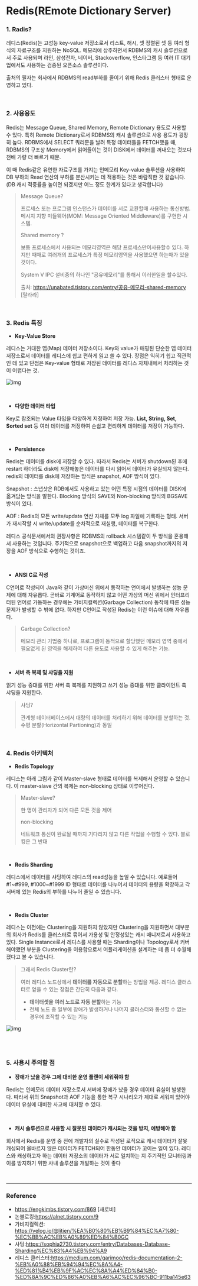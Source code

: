 # Redis(REmote Dictionary Server)

### 1. Radis?

레디스(Redis)는 고성능 key-value 저장소로서 리스트, 해시, 셋 정렬된 셋 등 여러 형식의 자료구조를 지원하는 NoSQL. 메모리에 상주하면서 RDBMS의 캐시 솔루션으로서 주로 사용되며 라인, 삼성전자, 네이버, Stackoverflow, 인스타그램 등 여러 IT 대기업에서도 사용하는 검증된 오픈소스 솔루션이다.

출처의 필자는 회사에서 RDBMS의 read부하를 줄이기 위해 Redis 클러스터 형태로 운영하고 있다. 

<br>

### 2. 사용용도

 Redis는 Message Queue, Shared Memory, Remote Dictionary 용도로 사용할 수 있다. 특히 Remote Dictionary로서 RDBMS의 캐시 솔루션으로 사용 용도가 굉장히 높다. RDBMS에서 SELECT 쿼리문을 날려 특정 데이터들을 FETCH했을 때, RDBMS의 구조상 Memory에서 읽어들이는 것이 DISK에서 데이터를 꺼내오는 것보다 천배 가량 더 빠르기 때문. 

 이 때 Redis같은 유연한 자료구조를 가지는 인메모리 Key-value 솔루션을 사용하여 DB 부하의 Read 연산의 부하를 분산시키는 데 적용하는 것은 바람직한 것 같습니다. (DB 캐시 적중률을 높이면 되겠지만 어느 정도 한계가 있다고 생각합니다) 

> Message Queue?
>
> 프로세스 또는 프로그램 인스턴스가 데이터를 서로 교환할때 사용하는 통신방법. 메시지 지향 미들웨어(MOM: Message Oriented Middleware)를 구현한 시스템.
>
> Shared memory ?
>
> 보통 프로세스에서 사용되는 메모리영역은 해당 프로세스만이사용할수 있다. 하지만 때때로 여러개의 프로세스가 특정 메모리영역을 사용했으면 하는때가 있을것이다. 
>
> System V IPC 설비중의 하나인 "공유메모리"를 통해서 이러한일을 할수있다.
>
> 출처: https://unabated.tistory.com/entry/공유-메모리-shared-memory [랄라라]

<br>

### 3. Redis 특징

- **Key-Value Store**

 레디스는 거대한 맵(Map) 데이터 저장소이다. Key와 value가 매핑된 단순한 맵 데이터 저장소로서 데이터를 레디스에 쉽고 편하게 읽고 쓸 수 있다. 장점은 익히기 쉽고 직관적인 데 있고 단점은 Key-value 형태로 저장된 데이터를 레디스 자체내에서 처리하는 것이 어렵다는 것.



![img](https://t1.daumcdn.net/cfile/tistory/9986063F5CF286F82C)

<br>

- **다양한 데이터 타입**

Key로 참조되는 Value 타입을 다양하게 지정하여 저장 가능. **List, String, Set, Sorted set** 등 여러 데이터를 저정하여 손쉽고 편리하게 데이터를 저장이 가능하다.

<br>

- **Persistence**

Redis는 데이터를 disk에 저장할 수 있다. 따라서 Redis는 서버가 shutdown된 후에 restart 하더라도 disk에 저장해놓은 데이터를 다시 읽어서 데이터가 유실되지 않는다. redis의 데이터를 disk에 저장하는 방식은 snapshot, AOF 방식이 있다.

Snapshot : 스냅샷은 RDB에서도 사용하고 있는 어떤 특정 시점의 데이터를 DISK에 옮겨담는 방식을 말한다. Blocking 방식의 SAVE와 Non-blocking 방식의 BGSAVE 방식이 있다.

AOF : Redis의 모든 write/update 연산 자체를 모두 log 파일에 기록하는 형태. 서버가 재시작할 시 write/update를 순차적으로 재실행, 데이터를 복구한다.

레디스 공식문서에서의 권장사항은 RDBMS의 rollback 시스템같이 두 방식을 혼용해서 사용하는 것입니다. 주기적으로 snapshot으로 백업하고 다음 snapshot까지의 저장을 AOF 방식으로 수행하는 것이죠.

<br>

- **ANSI C로 작성** 

C언어로 작성되어 Java와 같이 가상머신 위에서 동작하는 언어에서 발생하는 성능 문제에 대해 자유롭다. 곧바로 기계어로 동작하지 않고 어떤 가상의 머신 위에서 인터프리터된 언어로 가동하는 경우에는 가비지컬렉션(Garbage Collection) 동작에 따른 성능 문제가 발생할 수 밖에 없다. 하지만 C언어로 작성된 Redis는 이런 이슈에 대해 자유롭다. 

> Garbage Collection?
>
> 메모리 관리 기법중 하나로, 프로그램이 동적으로 할당했던 메모리 영역 중에서 필요없게 된 영역을 해제하여 다른 용도로 사용할 수 있게 해주는 기능.

<br>

- **서버 측 복제 및 샤딩을 지원**

읽기 성능 증대를 위한 서버 측 복제를 지원하고 쓰기 성능 증대를 위한 클라이언트 측 샤딩을 지원한다.

> 샤딩?
>
> 관계형 데이터베이스에서 대량의 데이터를 처리하기 위해 데이터를 분할하는 것. 수평 분할(Horizontal Partioning)과 동일

<br>

### 4. Redis 아키텍처



- **Redis Topology**

레디스는 아래 그림과 같이 Master-slave 형태로 데이터를 복제해서 운영할 수 있습니다. 이 master-slave 간의 복제는 non-blocking 상태로 이루어진다.

> Master-slave?
>
> 한 명이 관리자가 되어 다른 모든 것을 제어
>
> non-blocking
>
> 네트워크 통신이 완료될 때까지 기다리지 않고 다른 작업을 수행할 수 있다. 블로킹은 그 반대

<br>

- **Redis Sharding**

레디스에서 데이터를 샤딩하여 레디스의 read성능을 높일 수 있습니다. 예로들어 #1~#999, #1000~#1999 ID 형태로 데이터를 나누어서 데이터의 용량을 확장하고 각 서버에 있는 Redis의 부하를 나누어 줄일 수 있습니다. 

<br>

- **Redis Cluster**

 레디스는 이전에는 Clustering을 지원하지 않았지만 Clustering을 지원하면서 대부분의 회사가 Redis를 클러스터로 묶어서 가용성 및 안정성있는 캐시 매니져로서 사용하고 있다. Single Instance로서 레디스를 사용할 때는 Sharding이나 Topology로서 커버해야했던 부분을 Clustering을 이용함으로서 어플리케이션을 설계하는 데 좀 더 수월해졌다고 볼 수 있습니다.

> 그래서 Redis Cluster란?
>
> 여러 레디스 노드상에서 **데이터를 자동으로 분할**하는 방법을 제공. 레디스 클러스터로 얻을 수 있는 장점은 간단히 다음과 같다.
>
> - **데이터셋을 여러 노드로 자동 분할**하는 기능
> - 전체 노드 중 일부에 장애가 발생하거나 나머지 클러스터와 통신할 수 없는 경우에 조작할 수 있는 기능



![img](https://t1.daumcdn.net/cfile/tistory/99ACC94D5CF28B282E)



<br>

<br>

### 5. 사용시 주의할 점



- **장애가 났을 경우 그에 대비한 운영 플랜이 세워줘야 함**

 Redis는 인메모리 데이터 저장소로서 서버에 장애가 났을 경우 데이터 유실이 발생한다. 따라서 위의 Snapshot과 AOF 기능을 통한 복구 시나리오가 제대로 세워져 있어야 데이터 유실에 대비한 사고에 대처할 수 있다.

<br>

- **캐시 솔루션으로 사용할 시 잘못된 데이터가 캐시되는 것을 방지, 예방해야 함**

 회사에서 Redis를 운영 중 전에 개발자의 실수로 작성된 로직으로 캐시 데이터가 잘못 캐싱되어 올바르지 않은 데이터가 FETCH되어 한동안 데이터가 꼬이는 일이 있다. 레디스와 캐싱하고자 하는 데이터 저장소의 데이터가 서로 일치하는 지 주기적인 모니터링과 이를 방지하기 위한 사내 솔루션을 개발하는 것이 좋다

<br>

---

### Reference

- https://engkimbs.tistory.com/869 [새로비]
- 논블로킹:https://alnet.tistory.com/9
- 가비지컬렉션: https://velog.io/@litien/%EA%B0%80%EB%B9%84%EC%A7%80-%EC%BB%AC%EB%A0%89%ED%84%B0GC
- 샤딩:https://sophia2730.tistory.com/entry/Databases-Database-Sharding%EC%83%A4%EB%94%A9
- 레디스 클러스터:https://medium.com/garimoo/redis-documentation-2-%EB%A0%88%EB%94%94%EC%8A%A4-%ED%81%B4%EB%9F%AC%EC%8A%A4%ED%84%B0-%ED%8A%9C%ED%86%A0%EB%A6%AC%EC%96%BC-911ba145e63